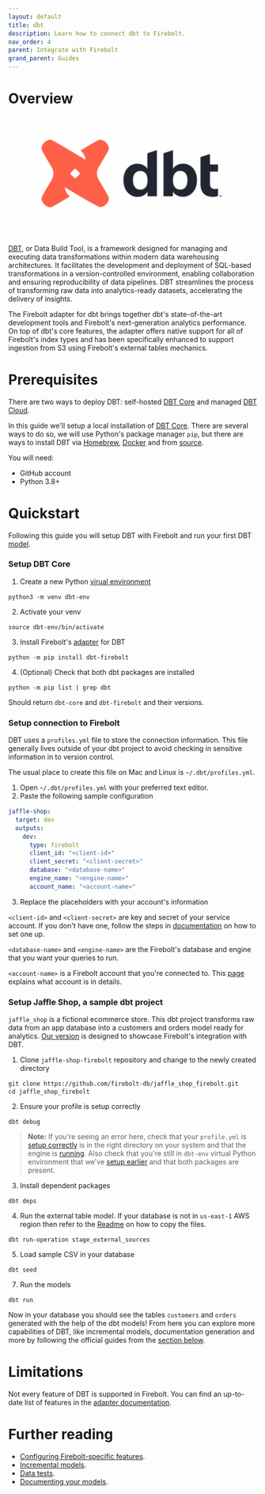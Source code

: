 ```yaml
---
layout: default
title: dbt
description: Learn how to connect dbt to Firebolt.
nav_order: 4
parent: Integrate with Firebolt
grand_parent: Guides
---
```


# Overview

![DBT](../../assets/images/dbt-logo.png)

[DBT](https://www.getdbt.com), or Data Build Tool, is a framework designed for managing and executing data transformations within modern data warehousing architectures. It facilitates the development and deployment of SQL-based transformations in a version-controlled environment, enabling collaboration and ensuring reproducibility of data pipelines. DBT streamlines the process of transforming raw data into analytics-ready datasets, accelerating the delivery of insights.

The Firebolt adapter for dbt brings together dbt's state-of-the-art development tools and Firebolt's next-generation analytics performance. On top of dbt's core features, the adapter offers native support for all of Firebolt's index types and has been specifically enhanced to support ingestion from S3 using Firebolt's external tables mechanics.


# Prerequisites

There are two ways to deploy DBT: self-hosted [DBT Core](https://docs.getdbt.com/docs/introduction#dbt-core) and managed [DBT Cloud](https://docs.getdbt.com/docs/cloud/about-cloud/dbt-cloud-features).

In this guide we'll setup a local installation of [DBT Core](https://docs.getdbt.com/docs/introduction#dbt-core). There are several ways to do so, we will use Python's package manager `pip`, but there are ways to install DBT via [Homebrew](https://docs.getdbt.com/docs/core/homebrew-install), [Docker](https://docs.getdbt.com/docs/core/docker-install) and from [source](https://docs.getdbt.com/docs/core/source-install).

You will need:

* GitHub account
* Python 3.8+

# Quickstart

Following this guide you will setup DBT with Firebolt and run your first DBT [model](https://docs.getdbt.com/docs/build/models).

### Setup DBT Core

1. Create a new Python [virual environment](https://docs.python.org/3/library/venv.html)
```shell
python3 -m venv dbt-env
```
2. Activate your venv
```shell
source dbt-env/bin/activate
```
3. Install Firebolt's [adapter](https://github.com/firebolt-db/dbt-firebolt) for DBT
```shell
python -m pip install dbt-firebolt
```
4. (Optional) Check that both dbt packages are installed
```shell
python -m pip list | grep dbt
```
Should return `dbt-core` and `dbt-firebolt` and their versions.


### Setup connection to Firebolt

DBT uses a `profiles.yml` file to store the connection information. This file generally lives outside of your dbt project to avoid checking in sensitive information in to version control.

The usual place to create this file on Mac and Linux is `~/.dbt/profiles.yml`.

1. Open `~/.dbt/profiles.yml` with your preferred text editor.
2. Paste the following sample configuration
```yaml
jaffle-shop:
  target: dev
  outputs:
    dev:
      type: firebolt
      client_id: "<client-id>"
      client_secret: "<client-secret>"
      database: "<database-name>"
      engine_name: "<engine-name>"
      account_name: "<account-name>"
```
3. Replace the placeholders with your account's information

`<client-id>` and `<client-secret>` are key and secret of your service account. If you don't have one, follow the steps in [documentation](../managing-your-organization/service-accounts.md) on how to set one up.

`<database-name>` and `<engine-name>` are the Firebolt's database and engine that you want your queries to run.

`<account-name>` is a Firebolt account that you're connected to. This [page](../managing-your-organization/managing-accounts.md) explains what account is in details.

### Setup Jaffle Shop, a sample dbt project

`jaffle_shop` is a fictional ecommerce store. This dbt project transforms raw data from an app database into a customers and orders model ready for analytics. [Our version](https://github.com/firebolt-db/jaffle_shop_firebolt) is designed to showcase Firebolt's integration with DBT.

1. Clone `jaffle-shop-firebolt` repository and change to the newly created directory
```shell
git clone https://github.com/firebolt-db/jaffle_shop_firebolt.git
cd jaffle_shop_firebolt
```

2. Ensure your profile is setup correctly
```shell
dbt debug
```

> **Note:**  If you're seeing an error here, check that your `profile.yml` is [setup correctly](#setup-connection-to-firebolt) is in the right directory on your system and that the engine is [running](../working-with-engines/working-with-engines.md).
> Also check that you're still in `dbt-env` virtual Python environment that we've [setup earlier](#setup-dbt-core) and that both packages are present.

3. Install dependent packages
```shell
dbt deps
```

4. Run the external table model. If your database is not in `us-east-1` AWS region then refer to the [Readme](https://github.com/firebolt-db/jaffle_shop_firebolt) on how to copy the files.
```shell
dbt run-operation stage_external_sources
```

5. Load sample CSV in your database
```shell
dbt seed
```

7. Run the models
```shell
dbt run
```

Now in your database you should see the tables `customers` and `orders` generated with the help of the dbt models! From here you can explore more capabilities of DBT, like incremental models, documentation generation and more by following the official guides from the [section below](#further-reading).

# Limitations

Not every feature of DBT is supported in Firebolt. You can find an up-to-date list of features in the [adapter documentation](https://github.com/firebolt-db/dbt-firebolt?tab=readme-ov-file#feature-support).


# Further reading

* [Configuring Firebolt-specific features](https://docs.getdbt.com/reference/resource-configs/firebolt-configs).
* [Incremental models](https://docs.getdbt.com/docs/build/incremental-models).
* [Data tests](https://docs.getdbt.com/docs/build/data-tests).
* [Documenting your models](https://docs.getdbt.com/docs/collaborate/documentation).
